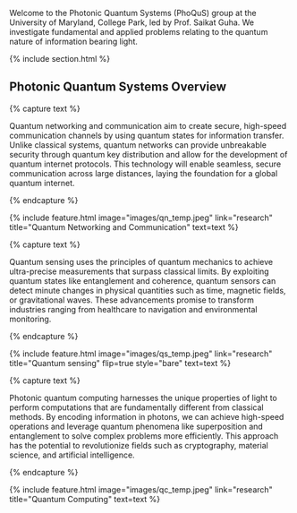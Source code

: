 ---
---

Welcome to the Photonic Quantum Systems (PhoQuS) group at the University of Maryland, College Park, led by Prof. Saikat Guha. We investigate fundamental and applied problems relating to the quantum nature of information bearing light.



{% include section.html %}

## Photonic Quantum Systems Overview

{% capture text %}

Quantum networking and communication aim to create secure, high-speed communication channels by using quantum states for information transfer. Unlike classical systems, quantum networks can provide unbreakable security through quantum key distribution and allow for the development of quantum internet protocols. This technology will enable seamless, secure communication across large distances, laying the foundation for a global quantum internet.

<!-- {%
  include button.html
  link="research"
  text="See our publications"
  icon="fa-solid fa-arrow-right"
  flip=true
  style="bare"
%} -->

{% endcapture %}

{%
  include feature.html
  image="images/qn_temp.jpeg"
  link="research"
  title="Quantum Networking and Communication"
  text=text
%}

{% capture text %}

Quantum sensing uses the principles of quantum mechanics to achieve ultra-precise measurements that surpass classical limits. By exploiting quantum states like entanglement and coherence, quantum sensors can detect minute changes in physical quantities such as time, magnetic fields, or gravitational waves. These advancements promise to transform industries ranging from healthcare to navigation and environmental monitoring.

<!-- {%
  include button.html
  link="projects"
  text="Browse our projects"
  icon="fa-solid fa-arrow-right"
  flip=true
  style="bare"
%} -->

{% endcapture %}

{%
  include feature.html
  image="images/qs_temp.jpeg"
  link="research"
  title="Quantum sensing"
  flip=true
  style="bare"
  text=text
%}

{% capture text %}

Photonic quantum computing harnesses the unique properties of light to perform computations that are fundamentally different from classical methods. By encoding information in photons, we can achieve high-speed operations and leverage quantum phenomena like superposition and entanglement to solve complex problems more efficiently. This approach has the potential to revolutionize fields such as cryptography, material science, and artificial intelligence.

<!-- {%
  include button.html
  link="team"
  text="Meet our team"
  icon="fa-solid fa-arrow-right"
  flip=true
  style="bare"
%} -->

{% endcapture %}

{%
  include feature.html
  image="images/qc_temp.jpeg"
  link="research"
  title="Quantum Computing"
  text=text
%}

